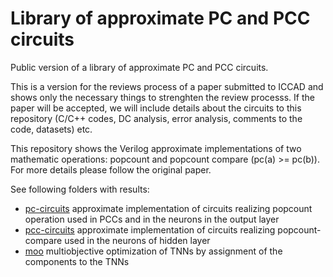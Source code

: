 # Library of approximate PC and PCC circuits
Public version of a library of approximate PC and PCC circuits.

This is a version for the reviews process of a paper submitted to ICCAD and shows only the necessary things to strenghten the review processs. If the paper will be accepted, we will include details about the circuits to this repository (C/C++ codes, DC analysis, error analysis, comments to the code, datasets) etc.

This repository shows the Verilog approximate implementations of two mathematic operations: popcount and popcount compare (pc(a) >= pc(b)). 
For more details please follow the original paper.

See following folders with results:
- [pc-circuits](pc-circuits)  approximate implementation of circuits realizing popcount operation used in PCCs and in the neurons in the output layer
- [pcc-circuits](pcc-circuits)  approximate implementation of circuits realizing popcount-compare used in the neurons of hidden layer
- [moo](moo)  multiobjective optimization of TNNs by assignment of the components to the TNNs